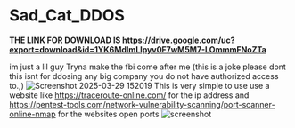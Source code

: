 # Sad_Cat_DDOS


**THE LINK FOR DOWNLOAD IS
https://drive.google.com/uc?export=download&id=1YK6MdlmLIpyv0F7wM5M7-LOmmmFNoZTa**

im just a lil guy
Tryna make the fbi come after me (this is a joke please dont this isnt for ddosing any big company you do not have authorized access to.,)
![Screenshot 2025-03-29 152019](https://github.com/user-attachments/assets/2444ded9-cf3c-4821-a1f0-4228f8149f99)
This is very simple to use
use a website like 
https://traceroute-online.com/
for the ip address
and
https://pentest-tools.com/network-vulnerability-scanning/port-scanner-online-nmap
for the websites open ports
![screenshot](https://ih1.redbubble.net/image.4599773207.4670/aps,504x498,large,transparent-pad,600x600,f8f8f8.jpg)

